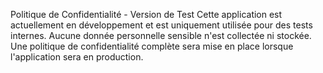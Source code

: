 Politique de Confidentialité - Version de Test
Cette application est actuellement en développement 
et est uniquement utilisée pour des tests internes. Aucune donnée personnelle sensible n'est collectée ni stockée. Une politique de confidentialité complète sera mise en place lorsque l'application sera en production.